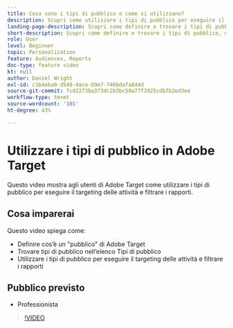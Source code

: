```yaml
---
title: Cosa sono i tipi di pubblico e come si utilizzano?
description: Scopri come utilizzare i tipi di pubblico per eseguire il targeting delle attività e filtrare i rapporti.
landing-page-description: Scopri come definire e trovare i tipi di pubblico, eseguire il targeting delle attività e filtrare i rapporti.
short-description: Scopri come definire e trovare i tipi di pubblico, eseguire il targeting delle attività e filtrare i rapporti.
role: User
level: Beginner
topic: Personalization
feature: Audiences, Reports
doc-type: feature video
kt: null
author: Daniel Wright
exl-id: c164eba0-d548-4ace-b9e7-746bdafa844d
source-git-commit: fcd2273ba373dc2b3bc59a77f1925cdb7b2ed3ee
workflow-type: tm+mt
source-wordcount: '101'
ht-degree: 43%

---
```


# Utilizzare i tipi di pubblico in Adobe Target

Questo video mostra agli utenti di Adobe Target come utilizzare i tipi di pubblico per eseguire il targeting delle attività e filtrare i rapporti.

## Cosa imparerai

Questo video spiega come:

* Definire cos’è un &quot;pubblico&quot; di Adobe Target
* Trovare tipi di pubblico nell’elenco Tipi di pubblico
* Utilizzare i tipi di pubblico per eseguire il targeting delle attività e filtrare i rapporti

## Pubblico previsto

* Professionista

>[!VIDEO](https://video.tv.adobe.com/v/36328/?quality=12&captions=ita)
